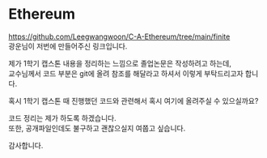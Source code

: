 # Ethereum


https://github.com/Leegwangwoon/C-A-Ethereum/tree/main/finite
<br/> 광운님이 저번에 만들어주신 링크입니다.

제가 1학기 캡스톤 내용을 정리하는 느낌으로 졸업논문은 작성하려고 하는데, 
<br/> 교수님께서 코드 부분은 git에 올려 참조를 해달라고 하셔서 이렇게 부탁드리고자 합니다.

혹시 1학기 캡스톤 때 진행했던 코드와 관련해서 혹시 여기에 올려주실 수 있으실까요?

코드 정리는 제가 하도록 하겠습니다.
<br/> 또한, 공개파일인데도 불구하고 괜찮으실지 여쭙고 싶습니다.

감사합니다.

